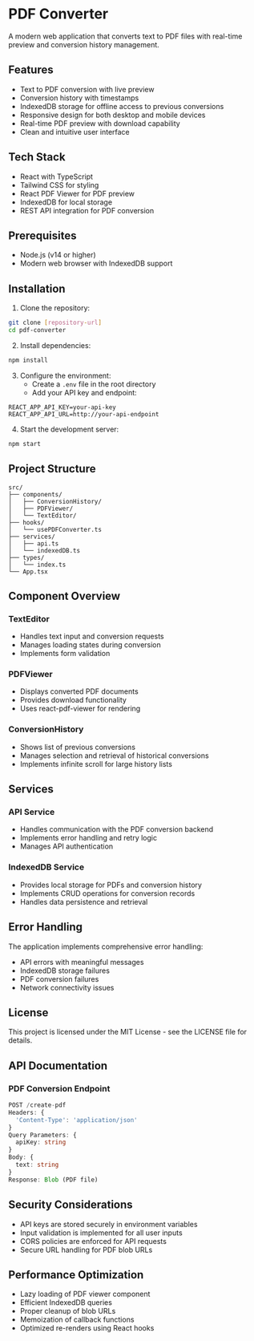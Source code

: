 # PDF Converter

A modern web application that converts text to PDF files with real-time preview and conversion history management.

## Features

- Text to PDF conversion with live preview
- Conversion history with timestamps
- IndexedDB storage for offline access to previous conversions
- Responsive design for both desktop and mobile devices
- Real-time PDF preview with download capability
- Clean and intuitive user interface

## Tech Stack

- React with TypeScript
- Tailwind CSS for styling
- React PDF Viewer for PDF preview
- IndexedDB for local storage
- REST API integration for PDF conversion

## Prerequisites

- Node.js (v14 or higher)
- Modern web browser with IndexedDB support

## Installation

1. Clone the repository:

```bash
git clone [repository-url]
cd pdf-converter
```

2. Install dependencies:

```bash
npm install
```

3. Configure the environment:
   - Create a `.env` file in the root directory
   - Add your API key and endpoint:

```env
REACT_APP_API_KEY=your-api-key
REACT_APP_API_URL=http://your-api-endpoint
```

4. Start the development server:

```bash
npm start
```

## Project Structure

```
src/
├── components/
│   ├── ConversionHistory/
│   ├── PDFViewer/
│   └── TextEditor/
├── hooks/
│   └── usePDFConverter.ts
├── services/
│   ├── api.ts
│   └── indexedDB.ts
├── types/
│   └── index.ts
└── App.tsx
```

## Component Overview

### TextEditor

- Handles text input and conversion requests
- Manages loading states during conversion
- Implements form validation

### PDFViewer

- Displays converted PDF documents
- Provides download functionality
- Uses react-pdf-viewer for rendering

### ConversionHistory

- Shows list of previous conversions
- Manages selection and retrieval of historical conversions
- Implements infinite scroll for large history lists

## Services

### API Service

- Handles communication with the PDF conversion backend
- Implements error handling and retry logic
- Manages API authentication

### IndexedDB Service

- Provides local storage for PDFs and conversion history
- Implements CRUD operations for conversion records
- Handles data persistence and retrieval

## Error Handling

The application implements comprehensive error handling:

- API errors with meaningful messages
- IndexedDB storage failures
- PDF conversion failures
- Network connectivity issues

## License

This project is licensed under the MIT License - see the LICENSE file for details.

## API Documentation

### PDF Conversion Endpoint

```typescript
POST /create-pdf
Headers: {
  'Content-Type': 'application/json'
}
Query Parameters: {
  apiKey: string
}
Body: {
  text: string
}
Response: Blob (PDF file)
```

## Security Considerations

- API keys are stored securely in environment variables
- Input validation is implemented for all user inputs
- CORS policies are enforced for API requests
- Secure URL handling for PDF blob URLs

## Performance Optimization

- Lazy loading of PDF viewer component
- Efficient IndexedDB queries
- Proper cleanup of blob URLs
- Memoization of callback functions
- Optimized re-renders using React hooks
